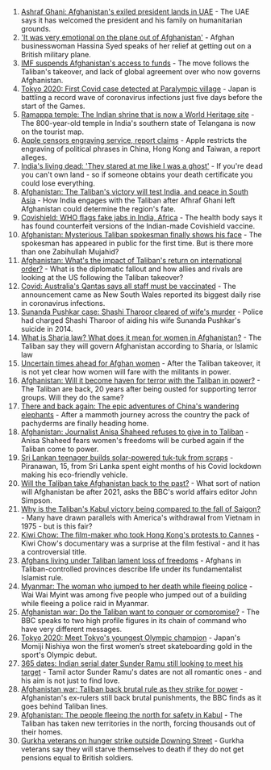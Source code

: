 1. [Ashraf Ghani: Afghanistan's exiled president lands in UAE](https://www.bbc.co.uk/news/world-asia-58260902) - The UAE says it has welcomed the president and his family on humanitarian grounds.
2. ['It was very emotional on the plane out of Afghanistan'](https://www.bbc.co.uk/news/uk-58256816) - Afghan businesswoman Hassina Syed speaks of her relief at getting out on a British military plane.
3. [IMF suspends Afghanistan's access to funds](https://www.bbc.co.uk/news/business-58263525) - The move follows the Taliban's takeover, and lack of global agreement over who now governs Afghanistan.
4. [Tokyo 2020: First Covid case detected at Paralympic village](https://www.bbc.co.uk/news/world-asia-58265320) - Japan is battling a record wave of coronavirus infections just five days before the start of the Games.
5. [Ramappa temple: The Indian shrine that is now a World Heritage site](https://www.bbc.co.uk/news/world-asia-india-58255574) - The 800-year-old temple in India's southern state of Telangana is now on the tourist map.
6. [Apple censors engraving service, report claims](https://www.bbc.co.uk/news/technology-58258385) - Apple restricts the engraving of political phrases in China, Hong Kong and Taiwan, a report alleges.
7. [India's living dead: 'They stared at me like I was a ghost'](https://www.bbc.co.uk/news/stories-58259497) - If you're dead you can't own land - so if someone obtains your death certificate you could lose everything.
8. [Afghanistan: The Taliban's victory will test India, and peace in South Asia](https://www.bbc.co.uk/news/world-asia-india-58240301) - How India engages with the Taliban after Afhraf Ghani left Afghanistan could determine the region's fate.
9. [Covishield: WHO flags fake jabs in India, Africa](https://www.bbc.co.uk/news/world-asia-india-58253488) - The health body says it has found counterfeit versions of the Indian-made Covishield vaccine.
10. [Afghanistan: Mysterious Taliban spokesman finally shows his face](https://www.bbc.co.uk/news/world-asia-58250607) - The spokesman has appeared in public for the first time. But is there more than one Zabihullah Mujahid?
11. [Afghanistan: What's the impact of Taliban's return on international order?](https://www.bbc.co.uk/news/world-us-canada-58248864) - What is the diplomatic fallout and how allies and rivals are looking at the US following the Taliban takeover?
12. [Covid: Australia's Qantas says all staff must be vaccinated](https://www.bbc.co.uk/news/business-58239790) - The announcement came as New South Wales reported its biggest daily rise in coronavirus infections.
13. [Sunanda Pushkar case: Shashi Tharoor cleared of wife's murder](https://www.bbc.co.uk/news/world-asia-india-58253494) - Police had charged Shashi Tharoor of aiding his wife Sunanda Pushkar's suicide in 2014.
14. [What is Sharia law? What does it mean for women in Afghanistan?](https://www.bbc.co.uk/news/world-27307249) - The Taliban say they will govern Afghanistan according to Sharia, or Islamic law
15. [Uncertain times ahead for Afghan women](https://www.bbc.co.uk/news/world-asia-58244017) - After the Taliban takeover, it is not yet clear how women will fare with the militants in power.
16. [Afghanistan: Will it become haven for terror with the Taliban in power?](https://www.bbc.co.uk/news/world-asia-58232041) - The Taliban are back, 20 years after being ousted for supporting terror groups. Will they do the same?
17. [There and back again: The epic adventures of China's wandering elephants](https://www.bbc.co.uk/news/world-asia-china-58196663) - After a mammoth journey across the country the pack of pachyderms are finally heading home.
18. [Afghanistan: Journalist Anisa Shaheed refuses to give in to Taliban](https://www.bbc.co.uk/news/world-asia-58175088) - Anisa Shaheed fears women's freedoms will be curbed again if the Taliban come to power.
19. [Sri Lankan teenager builds solar-powered tuk-tuk from scraps](https://www.bbc.co.uk/news/world-asia-58192468) - Piranawan, 15, from Sri Lanka spent eight months of his Covid lockdown making his eco-friendly vehicle.
20. [Will the Taliban take Afghanistan back to the past?](https://www.bbc.co.uk/news/world-58224559) - What sort of nation will Afghanistan be after 2021, asks the BBC's world affairs editor John Simpson.
21. [Why is the Taliban's Kabul victory being compared to the fall of Saigon?](https://www.bbc.co.uk/news/world-asia-58234884) - Many have drawn parallels with America's withdrawal from Vietnam in 1975 - but is this fair?
22. [Kiwi Chow: The film-maker who took Hong Kong's protests to Cannes](https://www.bbc.co.uk/news/world-asia-58196411) - Kiwi Chow's documentary was a surprise at the film festival - and it has a controversial title.
23. [Afghans living under Taliban lament loss of freedoms](https://www.bbc.co.uk/news/world-asia-58191440) - Afghans in Taliban-controlled provinces describe life under its fundamentalist Islamist rule.
24. [Myanmar: The woman who jumped to her death while fleeing police](https://www.bbc.co.uk/news/world-asia-58196465) - Wai Wai Myint was among five people who jumped out of a building while fleeing a police raid in Myanmar.
25. [Afghanistan war: Do the Taliban want to conquer or compromise?](https://www.bbc.co.uk/news/world-asia-58181670) - The BBC speaks to two high profile figures in its chain of command who have very different messages.
26. [Tokyo 2020: Meet Tokyo's youngest Olympic champion](https://www.bbc.co.uk/news/world-asia-58168591) - Japan's Momiji Nishiya won the first women’s street skateboarding gold in the sport's Olympic debut.
27. [365 dates: Indian serial dater Sunder Ramu still looking to meet his target](https://www.bbc.co.uk/news/world-asia-india-58183168) - Tamil actor Sunder Ramu's dates are not all romantic ones - and his aim is not just to find love.
28. [Afghanistan war: Taliban back brutal rule as they strike for power](https://www.bbc.co.uk/news/world-asia-58156772) - Afghanistan's ex-rulers still back brutal punishments, the BBC finds as it goes behind Taliban lines.
29. [Afghanistan: The people fleeing the north for safety in Kabul](https://www.bbc.co.uk/news/world-asia-58170433) - The Taliban has taken new territories in the north, forcing thousands out of their homes.
30. [Gurkha veterans on hunger strike outside Downing Street](https://www.bbc.co.uk/news/uk-58159773) - Gurkha veterans say they will starve themselves to death if they do not get pensions equal to British soldiers.
